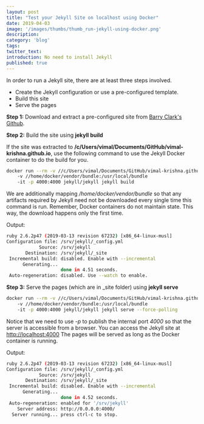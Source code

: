 ```yaml
---
layout: post
title: "Test your Jekyll Site on localhost using Docker"
date: 2019-04-03
image: '/images/thumbs/thumb_run-jekyll-using-docker.png'
description:
category: 'blog'
tags:
twitter_text:
introduction: No need to install Jekyll
published: true
---
```


In order to run a Jekyll site, there are at least three steps involved.

+ Create the Jekyll configuration or use a pre-configured template.
+ Build this site
+ Serve the pages

**Step 1:** Download and extract a pre-configured site from [Barry Clark's Github](https://github.com/barryclark/jekyll-now).

**Step 2:** Build the site using **jekyll build**

If the site was extracted to **/c/Users/vimal/Documents/GitHub/vimal-krishna.github.io**, use the following command to use the Jekyll Docker container to do the build for you.

````bash
docker run --rm -v //c/Users/vimal/Documents/GitHub/vimal-krishna.github.io:/srv/jekyll 
	-v //home/docker/vendor/bundle:/usr/local/bundle 
	-it -p 4000:4000 jekyll/jekyll jekyll build

````

We are additionally mapping */home/docker/vendor/bundle* so that any artifacts required by Jekyll need not be downloaded every single time this command is run. 
Remember, Docker containers do not maintain state. This way, the download happens only the first time.

Output:

````bash
ruby 2.6.2p47 (2019-03-13 revision 67232) [x86_64-linux-musl]
Configuration file: /srv/jekyll/_config.yml
            Source: /srv/jekyll
       Destination: /srv/jekyll/_site
 Incremental build: disabled. Enable with --incremental
      Generating...
                    done in 4.51 seconds.
 Auto-regeneration: disabled. Use --watch to enable.
````

**Step 3:** Serve the pages (which are in _site folder) using **jekyll serve**

````bash
docker run --rm -v //c/Users/vimal/Documents/GitHub/vimal-krishna.github.io:/srv/jekyll 
	-v //home/docker/vendor/bundle:/usr/local/bundle 
	-it -p 4000:4000 jekyll/jekyll jekyll serve --force-polling

````

Notice that we need to use *-p* to publish the internal port *4000* so that the server is accessible from a browser. You can access the Jekyll site at [http://localhost:4000]()
The pages will be served as long as the Docker container is running.

Output:

````bash
ruby 2.6.2p47 (2019-03-13 revision 67232) [x86_64-linux-musl]
Configuration file: /srv/jekyll/_config.yml
            Source: /srv/jekyll
       Destination: /srv/jekyll/_site
 Incremental build: disabled. Enable with --incremental
      Generating...
                    done in 4.52 seconds.
 Auto-regeneration: enabled for '/srv/jekyll'
    Server address: http://0.0.0.0:4000/
  Server running... press ctrl-c to stop.
````


  

